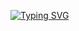 [![Typing SVG](https://readme-typing-svg.herokuapp.com/?color=FF3898&size=35&center=true&vCenter=true&width=1000&lines=Indrodução+a+programação+Kotlin;Primeiros+exercícios+feitos!;Be+Welcome!+:%29)](https://git.io/typing-svg)
